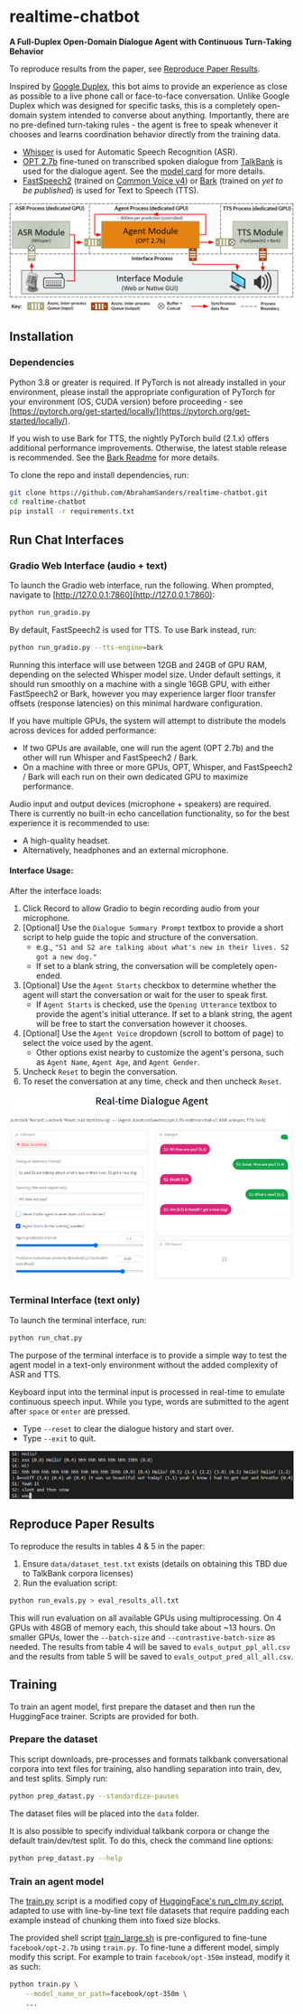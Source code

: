 # realtime-chatbot
**A Full-Duplex Open-Domain Dialogue Agent with Continuous Turn-Taking Behavior**

To reproduce results from the paper, see [Reproduce Paper Results](#reproduce-paper-results).

Inspired by [Google Duplex](https://ai.googleblog.com/2018/05/duplex-ai-system-for-natural-conversation.html), this bot aims to provide an experience as close as possible to a live phone call or face-to-face conversation. Unlike Google Duplex which was designed
for specific tasks, this is a completely open-domain system intended to converse about anything. Importantly, there are no pre-defined
turn-taking rules - the agent is free to speak whenever it chooses and learns coordination behavior directly from the training data.

- [Whisper](https://github.com/openai/whisper) is used for Automatic Speech Recognition (ASR).
- [OPT 2.7b](https://huggingface.co/facebook/opt-2.7b) fine-tuned on transcribed spoken dialogue from [TalkBank](https://ca.talkbank.org/access/) is used for the dialogue agent. See the [model card](https://huggingface.co/AbrahamSanders/opt-2.7b-realtime-chat-v2) for more details.
- [FastSpeech2](https://huggingface.co/facebook/fastspeech2-en-200_speaker-cv4) (trained on [Common Voice v4](https://commonvoice.mozilla.org/en/datasets)) or [Bark](https://github.com/suno-ai/bark) (trained on _yet to be published_) is used for Text to Speech (TTS).

![System architecture](images/system_architecture.png)

## Installation
### Dependencies
Python 3.8 or greater is required. If PyTorch is not already installed in your environment, please install 
the appropriate configuration of PyTorch for your environment (OS, CUDA version) before proceeding - 
see [https://pytorch.org/get-started/locally/](https://pytorch.org/get-started/locally/).

If you wish to use Bark for TTS, the nightly PyTorch build (2.1.x) offers additional performance improvements. Otherwise, the latest stable release is recommended.
See the [Bark Readme](https://github.com/suno-ai/bark#%EF%B8%8F-hardware-and-inference-speed) for more details.

To clone the repo and install dependencies, run:
```bash
git clone https://github.com/AbrahamSanders/realtime-chatbot.git
cd realtime-chatbot
pip install -r requirements.txt
```

## Run Chat Interfaces
### Gradio Web Interface (audio + text)
To launch the Gradio web interface, run the following. When prompted, navigate to [http://127.0.0.1:7860](http://127.0.0.1:7860):
```bash
python run_gradio.py
```
By default, FastSpeech2 is used for TTS. To use Bark instead, run:
```bash
python run_gradio.py --tts-engine=bark
```

Running this interface will use between 12GB and 24GB of GPU RAM, depending on the selected Whisper model size.
Under default settings, it should run smoothly on a machine with a single 16GB GPU, with either FastSpeech2 or Bark, 
however you may experience larger floor transfer offsets (response latencies) on this minimal hardware configuration.

If you have multiple GPUs, the system will attempt to distribute the models across devices for added performance:
- If two GPUs are available, one will run the agent (OPT 2.7b) and the other will run Whisper and FastSpeech2 / Bark.
- On a machine with three or more GPUs, OPT, Whisper, and FastSpeech2 / Bark will each run on their own dedicated GPU to maximize performance.

Audio input and output devices (microphone + speakers) are required. There is currently no built-in echo cancellation functionality,
so for the best experience it is recommended to use:
- A high-quality headset.
- Alternatively, headphones and an external microphone.

#### Interface Usage:

After the interface loads:
1. Click Record to allow Gradio to begin recording audio from your microphone.
2. [Optional] Use the `Dialogue Summary Prompt` textbox to provide a short script to help guide the topic and structure of the conversation.
    - e.g., `"S1 and S2 are talking about what's new in their lives. S2 got a new dog."`
    - If set to a blank string, the conversation will be completely open-ended.
3. [Optional] Use the `Agent Starts` checkbox to determine whether the agent will start the conversation or wait for the user to speak first.
    - If `Agent Starts` is checked, use the `Opening Utterance` textbox to provide the agent's initial utterance. If set to a blank string, the agent will be
free to start the conversation however it chooses.
4. [Optional] Use the `Agent Voice` dropdown (scroll to bottom of page) to select the voice used by the agent.
    - Other options exist nearby to customize the agent's persona, such as `Agent Name`, `Agent Age`, and `Agent Gender`.
5. Uncheck `Reset` to begin the conversation.
6. To reset the conversation at any time, check and then uncheck `Reset`.

![Gradio web interface](images/gradio_interface.png)

### Terminal Interface (text only)
To launch the terminal interface, run:
```bash
python run_chat.py
```

The purpose of the terminal interface is to provide a simple way to test the agent model in a text-only environment without the added complexity of ASR and TTS.

Keyboard input into the terminal input is processed in real-time to emulate continuous speech input.
While you type, words are submitted to the agent after `space` or `enter` are pressed.

- Type `--reset` to clear the dialogue history and start over.
- Type `--exit` to quit.

![Terminal interface](images/terminal_interface.png)

## Reproduce Paper Results
To reproduce the results in tables 4 & 5 in the paper:
1. Ensure `data/dataset_test.txt` exists (details on obtaining this TBD due to TalkBank corpora licenses)
2. Run the evaluation script:
```bash
python run_evals.py > eval_results_all.txt
```
This will run evaluation on all available GPUs using multiprocessing. On 4 GPUs with 48GB of memory each, this should take about ~13 hours.
On smaller GPUs, lower the `--batch-size` and `--contrastive-batch-size` as needed.
The results from table 4 will be saved to `evals_output_ppl_all.csv` and the results from table 5 will be saved to `evals_output_pred_all_all.csv`.

## Training
To train an agent model, first prepare the dataset and then run the HuggingFace trainer. Scripts are provided for both.

### Prepare the dataset
This script downloads, pre-processes and formats talkbank conversational corpora into text files for training, also handling separation into train, dev, and test splits. Simply run:
```bash
python prep_datast.py --standardize-pauses
```
The dataset files will be placed into the `data` folder.

It is also possible to specify individual talkbank corpora or change the default train/dev/test split. To do this, check the 
command line options:
```bash
python prep_datast.py --help
```

### Train an agent model
The [train.py](train.py) script is a modified copy of [HuggingFace's run_clm.py script](https://github.com/huggingface/transformers/blob/v4.24.0/examples/pytorch/language-modeling/run_clm.py), adapted to use with line-by-line text file datasets that require 
padding each example instead of chunking them into fixed size blocks.

The provided shell script [train_large.sh](train_large.sh) is pre-configured to fine-tune `facebook/opt-2.7b` using `train.py`. 
To fine-tune a different model, simply modify this script. For example to train `facebook/opt-350m` instead, modify it as such:

```bash
python train.py \
    --model_name_or_path=facebook/opt-350m \
    ...
```